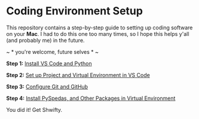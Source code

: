 # Coding Environment Setup
This repository contains a step-by-step guide to setting up coding software on your **Mac**. 
I had to do this one too many times, so I hope this helps y'all (and probably me) in the future. 

~ * you're welcome, future selves * ~

**Step 1:** [Install VS Code and Python](https://github.com/spaceskyentist/coding_setup_srshaver/blob/76bab996c8380504de6eb52cf532b68df50aa5ce/step1_install_vscode_python.md)

**Step 2:** [Set up Project and Virtual Environment in VS Code](https://github.com/spaceskyentist/coding_setup_srshaver/blob/0ef99d9750eaad043cfd443bd8e2de7c275eba78/step2_project_venv.md)

**Step 3:** [Configure Git and GitHub](https://github.com/spaceskyentist/coding_setup_srshaver/blob/41a3125250761ea0810124a2f3237492d70f85bb/step3_config_git.md)

**Step 4:** [Install PySpedas, and Other Packages in Virtual Environment](https://github.com/spaceskyentist/coding_setup_srshaver/blob/002383638d8b5081f6f9c7d6aedb9b7477399526/step4_pyspedas.md)

You did it! Get Shwifty.

